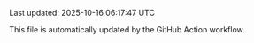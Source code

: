 Last updated: 2025-10-16 06:17:47 UTC

This file is automatically updated by the GitHub Action workflow.
